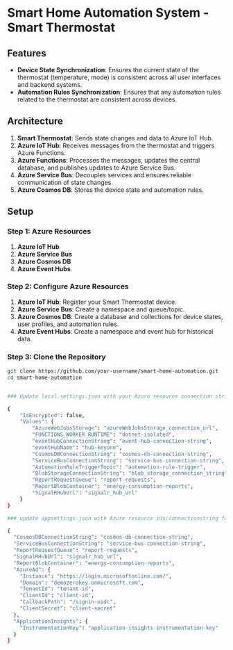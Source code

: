 # Smart Home Automation System - Smart Thermostat

## Features

- **Device State Synchronization**: Ensures the current state of the thermostat (temperature, mode) is consistent across all user interfaces and backend systems.
- **Automation Rules Synchronization**: Ensures that any automation rules related to the thermostat are consistent across devices.

## Architecture

1. **Smart Thermostat**: Sends state changes and data to Azure IoT Hub.
2. **Azure IoT Hub**: Receives messages from the thermostat and triggers Azure Functions.
3. **Azure Functions**: Processes the messages, updates the central database, and publishes updates to Azure Service Bus.
4. **Azure Service Bus**: Decouples services and ensures reliable communication of state changes.
5. **Azure Cosmos DB**: Stores the device state and automation rules.


## Setup

### Step 1: Azure Resources

1. **Azure IoT Hub**
2. **Azure Service Bus**
3. **Azure Cosmos DB**
4. **Azure Event Hubs**

### Step 2: Configure Azure Resources

1. **Azure IoT Hub**: Register your Smart Thermostat device.
2. **Azure Service Bus**: Create a namespace and queue/topic.
3. **Azure Cosmos DB**: Create a database and collections for device states, user profiles, and automation rules.
4. **Azure Event Hubs**: Create a namespace and event hub for historical data.

### Step 3: Clone the Repository

```bash
git clone https://github.com/your-username/smart-home-automation.git
cd smart-home-automation


### Update local.settings.json with your Azure resource connection strings for Azure functions

{
    "IsEncrypted": false,
    "Values": {
        "AzureWebJobsStorage": "azureWebJobsStorage_connection_url",
        "FUNCTIONS_WORKER_RUNTIME": "dotnet-isolated",
        "eventHubConnectionString": "event-hub-connection-string",
        "eventHubName": "hub-keyone",
        "CosmosDBConnectionString": "cosmos-db-connection-string",
        "ServiceBusConnectionString": "service-bus-connection-string",
        "AutomationRuleTriggerTopic": "automation-rule-trigger",
        "BlobStorageConnectionString": "blob_storage_connection_string",
        "ReportRequestQueue": "report-requests",
        "ReportBlobContainer": "energy-consumption-reports",
        "SignalRHubUrl": "signalr_hub_url"
    }
}

### update appsettings.json with Azure resource ids/connectionstring for API

{
  "CosmosDBConnectionString": "cosmos-db-connection-string",
  "ServiceBusConnectionString": "service-bus-connection-string",
  "ReportRequestQueue": "report-requests",
  "SignalRHubUrl": "signalr_hub_url",
  "ReportBlobContainer": "energy-consumption-reports",
  "AzureAd": {
    "Instance": "https://login.microsoftonline.com/",
    "Domain": "demozerokey.onmicrosoft.com",
    "TenantId": "tenant-id",
    "ClientId": "client-id",
    "CallbackPath": "/signin-oidc",
    "ClientSecret": "client-secret"
  },
  "ApplicationInsights": {
    "InstrumentationKey": "application-insights-instrumentation-key"
  }
}
```
